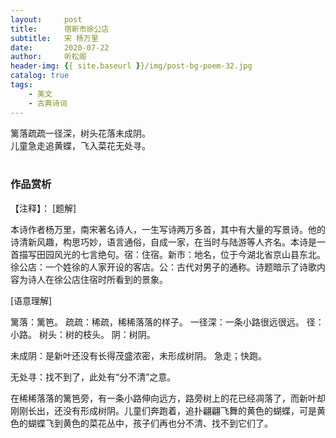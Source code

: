 ```yaml
---
layout:     post
title:      宿新市徐公店
subtitle:   宋 杨万里
date:       2020-07-22
author:     听松阁
header-img: {{ site.baseurl }}/img/post-bg-poem-32.jpg
catalog: true
tags:
    - 美文
    - 古典诗词
---
```


篱落疏疏一径深，树头花落未成阴。<br>
儿童急走追黄蝶，飞入菜花无处寻。<br>
<br>

### 作品赏析
【注释】：
[题解]

本诗作者杨万里，南宋著名诗人，一生写诗两万多首，其中有大量的写景诗。他的诗清新风趣，构思巧妙，语言通俗，自成一家，在当时与陆游等人齐名。本诗是一首描写田园风光的七言绝句。宿：住宿。新市：地名，位于今湖北省京山县东北。徐公店：一个姓徐的人家开设的客店。公：古代对男子的通称。诗题暗示了诗歌内容为诗人在徐公店住宿时所看到的景象。


[语意理解]

篱落：篱笆。 疏疏：稀疏，稀稀落落的样子。 一径深：一条小路很远很远。 径：小路。 树头：树的枝头。 阴：树阴。

未成阴：是新叶还没有长得茂盛浓密，未形成树阴。 急走；快跑。

无处寻：找不到了，此处有“分不清”之意。

在稀稀落落的篱笆旁，有一条小路伸向远方，路旁树上的花已经凋落了，而新叶却刚刚长出，还没有形成树阴。儿童们奔跑着，追扑翩翩飞舞的黄色的蝴蝶，可是黄色的蝴蝶飞到黄色的菜花丛中，孩子们再也分不清、找不到它们了。
